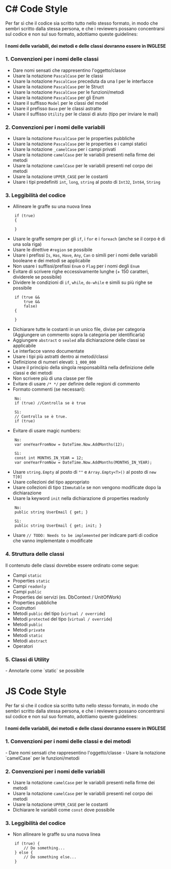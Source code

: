 # C# Code Style

Per far sì che il codice sia scritto tutto nello stesso formato, in modo che sembri scritto dalla stessa persona, e che i reviewers possano concentrarsi sul codice e non sul suo formato, adottiamo queste guidelines:

#### I nomi delle variabili, dei metodi e delle classi dovranno essere in INGLESE

<h3>1. Convenzioni per i nomi delle classi</h3>

- Dare nomi sensati che rappresentino l'oggetto/classe
- Usare la notazione `PascalCase` per le classi
- Usare la notazione `PascalCase` preceduta da una I per le interfacce
- Usare la notazione `PascalCase` per le Struct
- Usare la notazione `PascalCase` per le funzioni/metodi
- Usare la notazione `PascalCase` per gli Enum
- Usare il suffisso `Model` per le classi del model
- Usare il prefisso `Base` per le classi astratte
- Usare il suffisso `Utility` per le classi di aiuto (tipo per inviare le mail)

<h3>2. Convenzioni per i nomi delle variabili</h3>

- Usare la notazione `PascalCase` per le properties pubbliche
- Usare la notazione `PascalCase` per le properties e i campi statici
- Usare la notazione `_camelCase` per i campi privati
- Usare la notazione `camelCase` per le variabili presenti nella firme dei metodi
- Usare la notazione `camelCase` per le variabili presenti nel corpo dei metodi
- Usare la notazione `UPPER_CASE` per le costanti
- Usare i tipi predefiniti `int`, `long`, `string` al posto di `Int32`, `Int64`, `String`

<h3>3. Leggibilità del codice</h3>

- Allineare le graffe su una nuova linea
```
    if (true)
    {
    
    }
```
- Usare le graffe sempre per gli `if`, i `for` e i `foreach` (anche se il corpo è di una sola riga)
- Usare le direttive `#region` se possibile
- Usare i prefissi `Is`, `Has`, `Have`, `Any`, `Can` o simili per i nomi delle variabili booleane e dei metodi se applicabile
- Non usare i suffissi/prefissi `Enum` o `Flag` per i nomi degli `Enum`
- Evitare di scrivere righe eccessivamente lunghe (+ 150 caratteri, dividerele se possibile)
- Dividere le condizioni di `if`, `while`, `do-while` e simili su più righe se possibile
```
    if (true &&
        true &&
        false)
    {

    }
```
- Dichiarare tutte le costanti in un unico file, divise per categoria (Aggiungere un commento sopra la categoria per identificarla)
- Aggiungere `abstract` o `sealed` alla dichiarazione delle classi se applicabile
- Le interfacce vanno documentate
- Usare i tipi più astratti dentro ai metodi/classi
- Definizione di numeri elevati: `1_000_000`
- Usare il principio della singola responsabilità nella definizione delle classi e dei metodi
- Non scrivere più di una classe per file
- Evitare di usare `/* */` per definire delle regioni di commento
- Formato commenti (se necessari):
```
    No:
    if (true) //Controlla se è true

    Sì:
    // Controlla se è true.
    if (true)
```
- Evitare di usare magic numbers:
```
    No:
    var oneYearFromNow = DateTime.Now.AddMonths(12);

    Sì:
    const int MONTHS_IN_YEAR = 12;
    var oneYearFromNow = DateTime.Now.AddMonths(MONTHS_IN_YEAR);
```
- Usare `string.Empty` al posto di `""` e `Array.Empty<T>()` al posto di `new T[0]`
- Usare collezioni del tipo appropriato
- Usare collezioni di tipo `IImmutable` se non vengono modificate dopo la dichiarazione
- Usare la keyword `init` nella dichiarazione di properties readonly
```
    No:
    public string UserEmail { get; }

    Sì:
    public string UserEmail { get; init; }
```
- Usare `// TODO: Needs to be implemented` per indicare parti di codice che vanno implementate o modificate

<h3>4. Struttura delle classi</h3>

Il contenuto delle classi dovrebbe essere ordinato come segue:
- Campi `static`
- Properties `static`
- Campi `readonly`
- Campi `public`
- Properties dei servizi (es. DbContext / UnitOfWork)
- Properties pubbliche
- Costruttori
- Metodi `public` del tipo (`virtual / override`)
- Metodi `protected` del tipo (`virtual / override`)
- Metodi `public`
- Metodi `private`
- Metodi `static`
- Metodi `abstract`
- Operatori

<h3>5. Classi di Utility</h3>
- Annotarle come `static` se possibile

<div style="page-break-after: always;"></div>

# JS Code Style

Per far sì che il codice sia scritto tutto nello stesso formato, in modo che sembri scritto dalla stessa persona, e che i reviewers possano concentrarsi sul codice e non sul suo formato, adottiamo queste guidelines:

#### I nomi delle variabili, dei metodi e delle classi dovranno essere in INGLESE

<h3> 1. Convenzioni per i nomi delle classi e dei metodi</h3>
- Dare nomi sensati che rappresentino l'oggetto/classe
- Usare la notazione `camelCase` per le funzioni/metodi

<h3>2. Convenzioni per i nomi delle variabili</h3>

- Usare la notazione `camelCase` per le variabili presenti nella firme dei metodi
- Usare la notazione `camelCase` per le variabili presenti nel corpo dei metodi
- Usare la notazione `UPPER_CASE` per le costanti
- Dichiarare le variabili come `const` dove possibile

<h3>3. Leggibilità del codice</h3>

- Non allineare le graffe su una nuova linea
```
    if (true) {
        // Do something...
    } else {
        // Do something else...
    }
```
